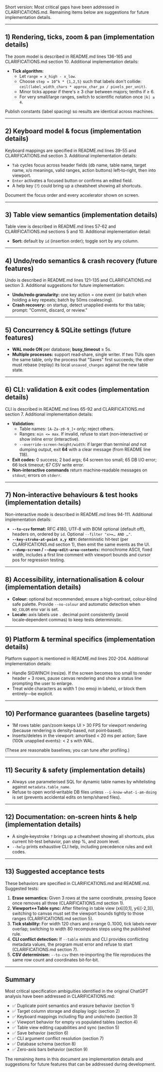 Short version: Most critical gaps have been addressed in CLARIFICATIONS.md. Remaining items below are suggestions for future implementation details.

---

## 1) Rendering, ticks, zoom & pan (implementation details)

The zoom model is described in README.md lines 136-165 and CLARIFICATIONS.md section 10. Additional implementation details:

* **Tick algorithm:**
  * Let `range = x_high - x_low`.
  * Choose `step = 10^k * {1,2,5}` such that labels don't collide: `ceil(label_width_chars * approx_char_px / pixels_per_unit)`.
  * Minor ticks appear if there's ≥ 3 char between majors; tenths if ≥ 6.
  * For very small/large ranges, switch to scientific notation once `|k| ≥ 4`.

Publish constants (label spacing) so results are identical across machines.

---

## 2) Keyboard model & focus (implementation details)

Keyboard mappings are specified in README.md lines 39-55 and CLARIFICATIONS.md section 3. Additional implementation details:

* `Tab` cycles focus across header fields (db name, table name, target name, x/o meanings, valid ranges, action buttons) left‑to‑right, then into viewport.
* `Enter` activates a focused button or confirms an edited field.
* A help key (`?`) could bring up a cheatsheet showing all shortcuts.

Document the focus order and every accelerator shown on screen.

---

## 3) Table view semantics (implementation details)

Table view is described in README.md lines 57-62 and CLARIFICATIONS.md sections 5 and 10. Additional implementation detail:

* **Sort:** default by `id` (insertion order); toggle sort by any column.

---

## 4) Undo/redo semantics & crash recovery (future features)

Undo is described in README.md lines 121-135 and CLARIFICATIONS.md section 3. Additional suggestions for future implementation:

* **Undo/redo granularity:** one key action = one event (or batch when holding a key repeats; batch by 50ms coalescing).
* **Crash recovery:** on startup, detect unapplied events for this table; prompt: "Commit, discard, or review."

---

## 5) Concurrency & SQLite settings (future features)

* **WAL mode ON** per database; **busy_timeout** ≥ 5s.
* **Multiple processes:** support read‑share, single writer. If two TUIs open the same table, only the process that "Saves" first succeeds; the other must rebase (replay) its local `unsaved_changes` against the new table state.

---

## 6) CLI: validation & exit codes (implementation details)

CLI is described in README.md lines 65-92 and CLARIFICATIONS.md section 7. Additional implementation details:

* **Validation:**
  * Table names: `[A-Za-z0-9_]+` only; reject others.
  * Ranges: `min <= max`. If invalid, refuse to start (non‑interactive) or show inline error (interactive).
  * `--override-screen-height/width`: if larger than terminal *and* not dumping output, exit **64** with a clear message (from README line 118).
* **Exit codes:** 0 success; 2 bad args; 64 screen too small; 65 DB I/O error; 66 lock timeout; 67 CSV write error.
* **Non‑interactive commands** return machine‑readable messages on `stdout`; errors on `stderr`.

---

## 7) Non‑interactive behaviours & test hooks (implementation details)

Non-interactive mode is described in README.md lines 94-111. Additional implementation details:

* **`--to-csv` format:** RFC 4180, UTF‑8 with BOM optional (default off), headers on, ordered by `id`. Optional `--filter "x>=… AND …"`.
* **`--key-stroke-at-point x,y KEY`:** deterministic hit‑test (per CLARIFICATIONS.md section 1), then emit the same events as the UI.
* **`--dump-screen` / `--dump-edit-area-contents`:** monochrome ASCII, fixed width, includes a first line comment with viewport bounds and cursor pos for regression testing.

---

## 8) Accessibility, internationalisation & colour (implementation details)

* **Colour:** optional but recommended; ensure a high‑contrast, colour‑blind safe palette. Provide `--no-colour` and automatic detection when `NO_COLOR` env var is set.
* **Locale:** axis labels use `.` decimal point consistently (avoid locale‑dependent commas) to keep tests deterministic.

---

## 9) Platform & terminal specifics (implementation details)

Platform support is mentioned in README.md lines 202-204. Additional implementation details:

* Handle SIGWINCH (resize). If the screen becomes too small to render header + 3 rows, pause canvas rendering and show a status line prompting the user to enlarge.
* Treat wide characters as width 1 (no emoji in labels), or block them entirely—be explicit.

---

## 10) Performance guarantees (baseline targets)

* 1M rows table: pan/zoom keeps UI > 30 FPS for viewport rendering (because rendering is density‑based, not point‑based).
* Inserts/deletes in the viewport: amortised < 20 ms per action; Save (100k unapplied events): < 2 s with WAL.

(These are reasonable baselines; you can tune after profiling.)

---

## 11) Security & safety (implementation details)

* Always use parameterised SQL for dynamic table names by whitelisting against `metadata.table_name`.
* Refuse to open world‑writable DB files unless `--i-know-what-i-am-doing` is set (prevents accidental edits on temp/shared files).

---

## 12) Documentation: on‑screen hints & help (implementation details)

* A single‑keystroke `?` brings up a cheatsheet showing all shortcuts, plus current hit-test behavior, pan step %, and zoom level.
* `--help` prints exhaustive CLI help, including precedence rules and exit codes.

---

## 13) Suggested acceptance tests

These behaviors are specified in CLARIFICATIONS.md and README.md. Suggested tests:

1. **Erase semantics:** Given 3 rows at the same coordinate, pressing Space once removes all three (CLARIFICATIONS.md section 1).
2. **Viewport↔Table sync:** After filtering in table view (x∈[0,1], y∈[-2,3]), switching to canvas must set the viewport bounds tightly to those ranges (CLARIFICATIONS.md section 5).
3. **Tick stability:** For width 120 chars and x‑range 0..1000, tick labels never overlap; switching to width 80 recomputes steps using the published rule.
4. **CLI conflict detection:** If `--table` exists and CLI provides conflicting metadata values, the program must error and refuse to start (CLARIFICATIONS.md section 7).
5. **CSV determinism:** `--to-csv` then re‑importing the file reproduces the same row count and coordinates bit‑for‑bit.

---

## Summary

Most critical specification ambiguities identified in the original ChatGPT analysis have been addressed in CLARIFICATIONS.md:
- ✅ Duplicate point semantics and erasure behavior (section 1)
- ✅ Target column storage and display logic (section 2)
- ✅ Keyboard mappings including flip and undo/redo (section 3)
- ✅ Viewport behavior for empty vs populated tables (section 4)
- ✅ Table view editing capabilities and sync (section 5)
- ✅ Save behavior (section 6)
- ✅ CLI argument conflict resolution (section 7)
- ✅ Database schema (section 8)
- ✅ Zero-axis bars behavior (section 9)

The remaining items in this document are implementation details and suggestions for future features that can be addressed during development.

